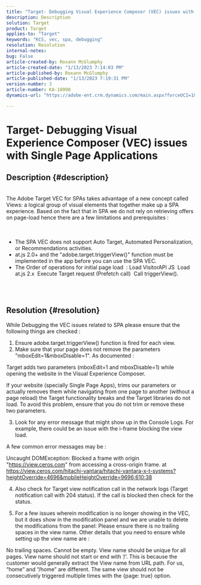 ```yaml
---
title: "Target- Debugging Visual Experience Composer (VEC) issues with Single Page Applications"
description: Description
solution: Target
product: Target
applies-to: "Target"
keywords: "KCS, vec, spa, debugging"
resolution: Resolution
internal-notes: 
bug: False
article-created-by: Roxann McGlumphy
article-created-date: "1/13/2023 7:14:03 PM"
article-published-by: Roxann McGlumphy
article-published-date: "1/13/2023 7:19:31 PM"
version-number: 3
article-number: KA-18998
dynamics-url: "https://adobe-ent.crm.dynamics.com/main.aspx?forceUCI=1&pagetype=entityrecord&etn=knowledgearticle&id=f3db2f70-7693-ed11-aad1-6045bd006a22"

---
```

# Target- Debugging Visual Experience Composer (VEC) issues with Single Page Applications

## Description {#description}

<br>The Adobe Target VEC for SPAs takes advantage of a new concept called Views: a logical group of visual elements that together make up a SPA experience. Based on the fact that in SPA we do not rely on retrieving offers on page-load hence there are a few limitations and prerequisites :
<br> <br><br>
- The SPA VEC does not support Auto Target, Automated Personalization, or Recommendations activities.
- at.js 2.0+ and the "adobe.target.triggerView()" function must be implemented in the app before you can use the SPA VEC.
- The Order of operations for initial page load  : Load VisitorAPI JS  Load at.js 2.x  Execute Target request (Prefetch call)  Call triggerView().


<br> <br>

## Resolution {#resolution}


While Debugging the VEC issues related to SPA please ensure that the following things are checked : 
 1. Ensure adobe.target.triggerView() function is fired for each view.
 2. Make sure that your page does not remove the parameters "mboxEdit=1&mboxDisable=1". As documented :

 Target adds two parameters (mboxEdit=1 and mboxDisable=1) while opening the website in the Visual Experience Composer.

 If your website (specially Single Page Apps), trims our parameters or actually removes them while navigating from one page to another (without a page reload) the Target functionality breaks and the Target libraries do not load.
 To avoid this problem, ensure that you do not trim or remove these two parameters.

 3. Look for any error message that might show up in the Console Logs. For example, there could be an issue with the i-frame blocking the view load.

 A few common error messages may be : 

 Uncaught DOMException: Blocked a frame with origin "https://view.ceros.com" from accessing a cross-origin frame.
 at https://view.ceros.com/hitachi-vantara/hitachi-vantara-x-t-systems?heightOverride=4696&mobileHeightOverride=9696:610:38

 4. Also check for Target view notification call in the network logs (Target notification call with 204 status). If the call is blocked then check for the status.

 5. For a few issues wherein modification is no longer showing in the VEC, but it does show in the modification panel and we are unable to delete the modifications from the panel: Please ensure there is no trailing spaces in the view name. Other details that you need to ensure while setting up the view name are : 

 No trailing spaces.
 Cannot be empty.
 View name should be unique for all pages.
 View name should not start or end with ‘/’. This is because the customer would generally extract the View name from URL path. For us, “home” and “/home” are different.
 The same view should not be consecutively triggered multiple times with the {page: true} option.
